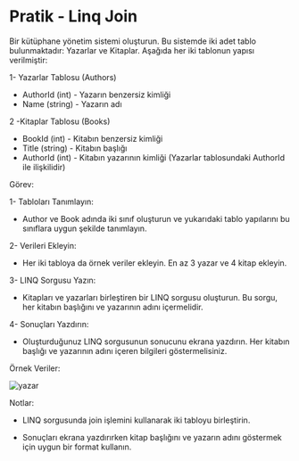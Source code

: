 # Pratik - Linq Join
Bir kütüphane yönetim sistemi oluşturun. Bu sistemde iki adet tablo bulunmaktadır: Yazarlar ve Kitaplar. Aşağıda her iki tablonun yapısı verilmiştir:

1- Yazarlar Tablosu (Authors)
 * AuthorId (int) - Yazarın benzersiz kimliği
 * Name (string) - Yazarın adı

2 -Kitaplar Tablosu (Books)
* BookId (int) - Kitabın benzersiz kimliği
* Title (string) - Kitabın başlığı
* AuthorId (int) - Kitabın yazarının kimliği (Yazarlar tablosundaki AuthorId ile ilişkilidir)

Görev:

 1- Tabloları Tanımlayın:
  *  Author ve Book adında iki sınıf oluşturun ve yukarıdaki tablo yapılarını bu sınıflara uygun şekilde tanımlayın.

 2- Verileri Ekleyin:
  * Her iki tabloya da örnek veriler ekleyin. En az 3 yazar ve 4 kitap ekleyin.

 3- LINQ Sorgusu Yazın:

  * Kitapları ve yazarları birleştiren bir LINQ sorgusu oluşturun. Bu sorgu, her kitabın başlığını ve yazarının adını içermelidir.

 4- Sonuçları Yazdırın:

  * Oluşturduğunuz LINQ sorgusunun sonucunu ekrana yazdırın. Her kitabın başlığı ve yazarının adını içeren bilgileri göstermelisiniz.

Örnek Veriler:

![yazar](https://github.com/user-attachments/assets/54761c5d-18dc-47c4-8741-37deb8492117)


Notlar:
 * LINQ sorgusunda join işlemini kullanarak iki tabloyu birleştirin.

 * Sonuçları ekrana yazdırırken kitap başlığını ve yazarın adını göstermek için uygun bir format kullanın.


